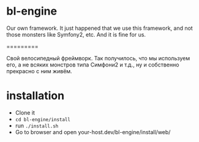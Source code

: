 bl-engine
=========

Our own framework.
It just happened that we use this framework, and not those monsters like Symfony2, etc. And it is fine for us.

=========

Свой велосипедный фреймворк.
Так получилось, что мы используем его, а не всяких монстров типа Симфони2 и т.д., ну и собственно прекрасно с ним живём.

installation
=========
* Clone it 
* `cd bl-engine/install`
* run `./install.sh`
* Go to browser and open your-host.dev/bl-engine/install/web/
